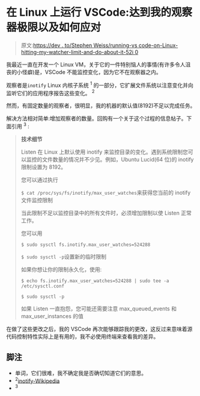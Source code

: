 # 在 Linux 上运行 VSCode:达到我的观察器极限以及如何应对

> 原文:[https://dev . to/Stephen Weiss/running-vs code-on-Linux-hitting-my-watcher-limit-and-do-about-it-52i 0](https://dev.to/stephencweiss/running-vscode-on-linux-hitting-my-watcher-limit-and-what-to-do-about-it-52i0)

我最近一直在开发一个 Linux VM，关于它的一件特别恼人的事情(有许多令人沮丧的小怪癖)是，VSCode 不能监控变化，因为它不在观察器之内。

观察者是`inotify` Linux 内核子系统 <sup>1</sup> 的一部分，它扩展文件系统以注意变化并向监听它们的应用程序报告这些变化。 <sup>2</sup>

然而，有固定数量的观察者，很明显，我的机器的默认值(8192)不足以完成任务。

解决方法相对简单:增加观察者的数量。回购有一个关于这个过程的信息帖子。下面引用 <sup>3</sup> :

> **技术细节**
> 
> Listen 在 Linux 上默认使用 inotify 来监控目录的变化。遇到系统限制您可以监控的文件数量的情况并不少见。例如，Ubuntu Lucid(64 位)的 inotify 限制设置为 8192。
> 
> 您可以通过执行
> 
> `$ cat /proc/sys/fs/inotify/max_user_watches`来获得您当前的 inotify 文件监控限制
> 
> 当此限制不足以监控目录中的所有文件时，必须增加限制以使 Listen 正常工作。
> 
> 您可以用
> 
> `$ sudo sysctl fs.inotify.max_user_watches=524288`
> 
> `$ sudo sysctl -p`设置新的临时限制
> 
> 如果你想让你的限制永久化，使用:
> 
> `$ echo fs.inotify.max_user_watches=524288 | sudo tee -a /etc/sysctl.conf`
> 
> `$ sudo sysctl -p`
> 
> 如果 Listen 一直抱怨，您可能还需要注意 max_queued_events 和 max_user_instances 的值

在做了这些更改之后，我的 VSCode 再次能够跟踪我的更改，这反过来意味着源代码控制特性实际上是有用的，我不必使用终端来查看我的差异。

## [](#footnotes)脚注

*   单词，它们很难，我不确定我是否确切知道它们的意思。
*   <sup>2</sup>[inotify-Wikipedia](https://en.wikipedia.org/wiki/Inotify)
*   <sup>3</sup>
